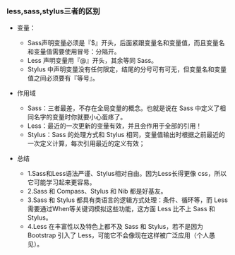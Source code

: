 ### less,sass,stylus三者的区别
- 变量：
  - Sass声明变量必须是『$』开头，后面紧跟变量名和变量值，而且变量名和变量值需要使用冒号：分隔开。
  - Less 声明变量用『@』开头，其余等同 Sass。
  - Stylus 中声明变量没有任何限定，结尾的分号可有可无，但变量名和变量值之间必须要有『等号』。

- 作用域
  - Sass：三者最差，不存在全局变量的概念。也就是说在 Sass 中定义了相同名字的变量时你就要小心蛋疼了。
  - Less：最近的一次更新的变量有效，并且会作用于全部的引用！
  - Stylus：Sass 的处理方式和 Stylus 相同，变量值输出时根据之前最近的一次定义计算，每次引用最近的定义有效；


- 总结
  - 1.Sass和Less语法严谨、Stylus相对自由。因为Less长得更像 css，所以它可能学习起来更容易。
  - 2.Sass 和 Compass、Stylus 和 Nib 都是好基友。
  - 3.Sass 和 Stylus 都具有类语言的逻辑方式处理：条件、循环等，而 Less 需要通过When等关键词模拟这些功能，这方面 Less 比不上 Sass 和 Stylus。
  - 4.Less 在丰富性以及特色上都不及 Sass 和 Stylus，若不是因为 Bootstrap 引入了 Less，可能它不会像现在这样被广泛应用（个人愚见）。

  